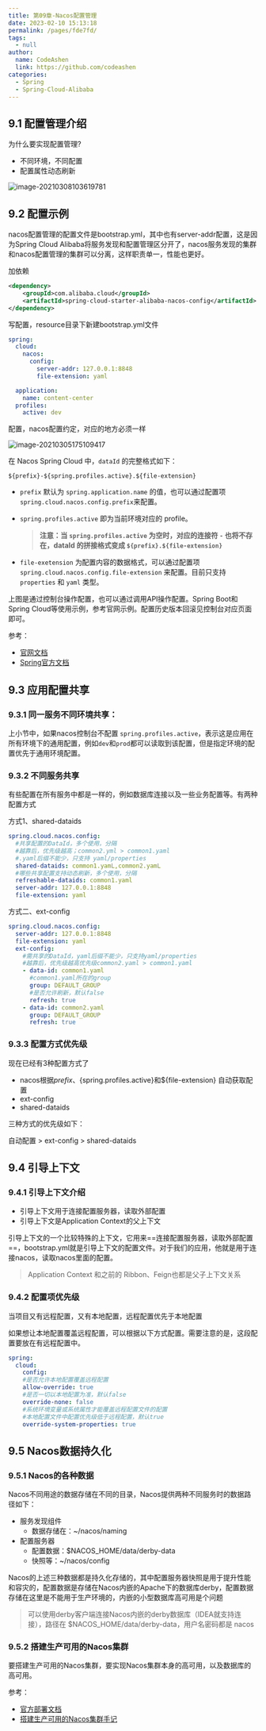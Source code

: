 ```yaml
---
title: 第09章-Nacos配置管理
date: 2023-02-10 15:13:18
permalink: /pages/fde7fd/
tags: 
  - null
author: 
  name: CodeAshen
  link: https://github.com/codeashen
categories: 
  - Spring
  - Spring-Cloud-Alibaba
---
```

## 9.1 配置管理介绍

为什么要实现配置管理?

- 不同环境，不同配置
- 配置属性动态刷新

![image-20210308103619781](C:\Users\wanggaosheng\AppData\Roaming\Typora\typora-user-images\image-20210308103619781.png)

## 9.2 配置示例

nacos配置管理的配置文件是bootstrap.yml，其中也有server-addr配置，这是因为Spring Cloud Alibaba将服务发现和配置管理区分开了，nacos服务发现的集群和nacos配置管理的集群可以分离，这样职责单一，性能也更好。

加依赖

```xml
<dependency>
    <groupId>com.alibaba.cloud</groupId>
    <artifactId>spring-cloud-starter-alibaba-nacos-config</artifactId>
</dependency>
```

写配置，resource目录下新建bootstrap.yml文件

```yml
spring:
  cloud:
    nacos:
      config:
        server-addr: 127.0.0.1:8848
        file-extension: yaml

  application:
    name: content-center
  profiles:
    active: dev
```

配置，nacos配置约定，对应的地方必须一样

![image-20210305175109417](https://s3.ax1x.com/2021/03/08/6Qe76S.png)

在 Nacos Spring Cloud 中，`dataId` 的完整格式如下：

```plain
${prefix}-${spring.profiles.active}.${file-extension}
```

- `prefix` 默认为 `spring.application.name` 的值，也可以通过配置项 `spring.cloud.nacos.config.prefix`来配置。

- `spring.profiles.active` 即为当前环境对应的 profile。 

  > **注意：当 `spring.profiles.active` 为空时，对应的连接符 `-` 也将不存在，dataId 的拼接格式变成 `${prefix}.${file-extension}`**

- `file-exetension` 为配置内容的数据格式，可以通过配置项 `spring.cloud.nacos.config.file-extension` 来配置。目前只支持 `properties` 和 `yaml` 类型。

上图是通过控制台操作配置，也可以通过调用API操作配置。Spring Boot和Spring Cloud等使用示例，参考官网示例。配置历史版本回滚见控制台对应页面即可。

参考：

- [官网文档](https://nacos.io/zh-cn/docs/quick-start-spring-cloud.html)
- [Spring官方文档](https://spring-cloud-alibaba-group.github.io/github-pages/hoxton/en-us/index.html#_spring_cloud_alibaba_nacos_config)

## 9.3 应用配置共享

### 9.3.1 同一服务不同环境共享：

上小节中，如果nacos控制台不配置 `spring.profiles.active`，表示这是应用在所有环境下的通用配置，例如`dev`和`prod`都可以读取到该配置，但是指定环境的配置优先于通用环境配置。

### 9.3.2 不同服务共享

有些配置在所有服务中都是一样的，例如数据库连接以及一些业务配置等。有两种配置方式

方式1、shared-dataids

```yml
spring.cloud.nacos.config:
  #共享配置的DataId，多个使用，分隔 
  #越靠后，优先级越高；common2.yml > common1.yaml 
  #.yaml后缀不能少，只支持 yaml/properties 
  shared-dataids: common1.yamL,common2.yamL 
  #哪些共享配置支持动态刷新，多个使用，分隔 
  refreshable-dataids: common1.yaml 
  server-addr: 127.0.0.1:8848 
  file-extension: yaml
```

方式二、ext-config

```yml
spring.cloud.nacos.config:
  server-addr: 127.0.0.1:8848 
  file-extension: yaml 
  ext-config:
    #需共享的DataId，yaml后缀不能少，只支持yaml/properties 
    #越靠后，优先级越高优先级common2.yaml > common1.yaml 
    - data-id: common1.yaml 
      #common1.yaml所在的group 
      group: DEFAULT_GROUP 
      #是否允许刷新，默认false 
      refresh: true 
    - data-id: common2.yaml 
      group: DEFAULT_GROUP 
      refresh: true
```

### 9.3.3 配置方式优先级

现在已经有3种配置方式了

- nacos根据${prefix}、${spring.profiles.active}和${file-extension} 自动获取配置
- ext-config
- shared-dataids

三种方式的优先级如下：

自动配置 > ext-config > shared-dataids

## 9.4 引导上下文

### 9.4.1 引导上下文介绍

- 引导上下文用于连接配置服务器，读取外部配置
- 引导上下文是Application Context的父上下文

引导上下文的一个比较特殊的上下文，它用来==连接配置服务器，读取外部配置==，bootstrap.yml就是引导上下文的配置文件。对于我们的应用，他就是用于连接nacos，读取nacos里面的配置。

> Application Context 和之前的 Ribbon、Feign也都是父子上下文关系

### 9.4.2 配置项优先级

当项目又有远程配置，又有本地配置，远程配置优先于本地配置

如果想让本地配置覆盖远程配置，可以根据以下方式配置。需要注意的是，这段配置要放在有远程配置中。

```yml
spring:
  cloud:
    config:
    #是否允许本地配置覆盖远程配置
    allow-override: true
    #是否一切以本地配置为准，默认false
    override-none: false
    #系统环境变量或系统属性才能覆盖远程配置文件的配置
    #本地配置文件中配置优先级低于远程配置，默认true
    override-system-properties: true
```

## 9.5 Nacos数据持久化

### 9.5.1 Nacos的各种数据

Nacos不同用途的数据存储在不同的目录，Nacos提供两种不同服务时的数据路径如下：

- 服务发现组件
  - 数据存储在：~/nacos/naming
- 配置服务器
  - 配置数据：$NACOS_HOME/data/derby-data
  - 快照等：~/nacos/config

Nacos的上述三种数据都是持久化存储的，其中配置服务器快照是用于提升性能和容灾的，配置数据是存储在Nacos内嵌的Apache下的数据库derby，配置数据存储在这里是不能用于生产环境的，内嵌的小型数据库高可用是个问题

> 可以使用derby客户端连接Nacos内嵌的derby数据库（IDEA就支持连接），路径在 $NACOS_HOME/data/derby-data，用户名密码都是 nacos

### 9.5.2 搭建生产可用的Nacos集群

要搭建生产可用的Nacos集群，要实现Nacos集群本身的高可用，以及数据库的高可用。

参考：
- [官方部署文档](https://nacos.io/zh-cn/docs/deployment.html)
- [搭建生产可用的Nacos集群手记](https://www.imooc.com/article/288153)